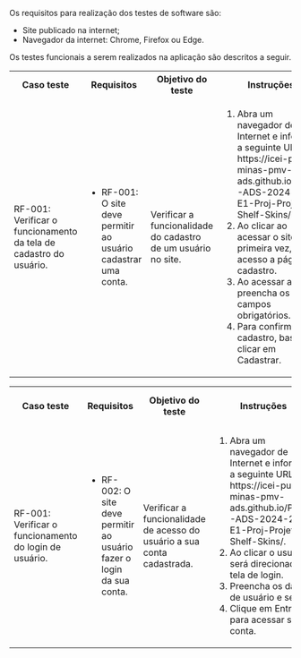 Os requisitos para realização dos testes de software são:
<ul><li>Site publicado na internet;</li>
<li>Navegador da internet: Chrome, Firefox ou Edge.</li>
</ul>

Os testes funcionais a serem realizados na aplicação são descritos a seguir.

<table>
 <tr>
  <th>Caso teste</th>
  <th>Requisitos</th>
  <th>Objetivo do teste</th>
  <th>Instruções</th>
  <th>Critérios de êxecução</th>
  <th>Responsável</th>
 </tr>
 <tr>
  <td>RF-001: Verificar o funcionamento da tela de cadastro do usuário.</td>
  <td>
   <ul>
    <li>RF-001:	O site deve permitir ao usuário cadastrar uma conta.</li>
   </ul>
  </td>
  <td>Verificar a funcionalidade do cadastro de um usuário no site.</td>
  <td>
   <ol>
    <li>Abra um navegador de Internet e informe a seguinte URL: https://icei-puc-minas-pmv-ads.github.io/PMV-ADS-2024-2-E1-Proj-Projeto-Shelf-Skins/.</li>
    <li>Ao clicar ao acessar o site pela primeira vez, terá acesso a página de cadastro.</li>
    <li>Ao acessar a tela preencha os campos obrigatórios.</li>
    <li>Para confirmar seu cadastro, basta clicar em Cadastrar.</li>
   </ol>
   </td>
  <td>Para cadastrar um usuário, todos os campos deverão estar preenchidos corretamente.</td>
  <td>Arthur</td>
 </tr>
</table>

<table>
 <tr>
  <th>Caso teste</th>
  <th>Requisitos</th>
  <th>Objetivo do teste</th>
  <th>Instruções</th>
  <th>Critérios de êxecução</th>
  <th>Responsável</th>
 </tr>
 <tr>
  <td>RF-001: Verificar o funcionamento do login de usuário.</td>
  <td>
   <ul>
    <li>RF-002: O site deve permitir ao usuário fazer o login da sua conta.</li>
   </ul>
  </td>
  <td>Verificar a funcionalidade de acesso do usuário a sua conta cadastrada.</td>
  <td>
   <ol>
    <li>Abra um navegador de Internet e informe a seguinte URL: https://icei-puc-minas-pmv-ads.github.io/PMV-ADS-2024-2-E1-Proj-Projeto-Shelf-Skins/.</li>
    <li>Ao clicar o usuário será direcionado a tela de login.</li>
    <li>Preencha os dados de usuário e senha.</li>
    <li>Clique em Entrar para acessar sua conta.</li>
   </ol>
   </td>
  <td>A conta do usuário deverá estar criada para conseguir realizar o login.</td>
  <td>Lucas</td>
 </tr>
</table>
